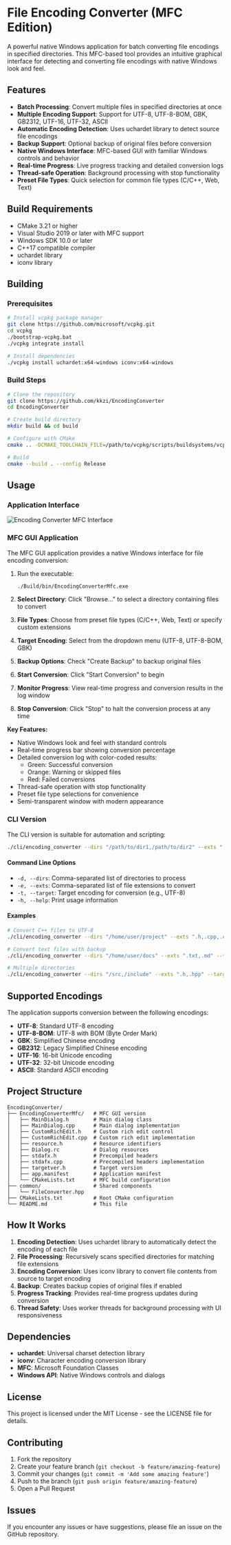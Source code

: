 # File Encoding Converter (MFC Edition)

A powerful native Windows application for batch converting file encodings in specified directories. This MFC-based tool provides an intuitive graphical interface for detecting and converting file encodings with native Windows look and feel.

## Features

- **Batch Processing**: Convert multiple files in specified directories at once
- **Multiple Encoding Support**: Support for UTF-8, UTF-8-BOM, GBK, GB2312, UTF-16, UTF-32, ASCII
- **Automatic Encoding Detection**: Uses uchardet library to detect source file encodings
- **Backup Support**: Optional backup of original files before conversion
- **Native Windows Interface**: MFC-based GUI with familiar Windows controls and behavior
- **Real-time Progress**: Live progress tracking and detailed conversion logs
- **Thread-safe Operation**: Background processing with stop functionality
- **Preset File Types**: Quick selection for common file types (C/C++, Web, Text)

## Build Requirements

- CMake 3.21 or higher
- Visual Studio 2019 or later with MFC support
- Windows SDK 10.0 or later
- C++17 compatible compiler
- uchardet library
- iconv library

## Building

### Prerequisites

```bash
# Install vcpkg package manager
git clone https://github.com/microsoft/vcpkg.git
cd vcpkg
./bootstrap-vcpkg.bat
./vcpkg integrate install

# Install dependencies
./vcpkg install uchardet:x64-windows iconv:x64-windows
```

### Build Steps

```bash
# Clone the repository
git clone https://github.com/kkzi/EncodingConverter
cd EncodingConverter

# Create build directory
mkdir build && cd build

# Configure with CMake
cmake .. -DCMAKE_TOOLCHAIN_FILE=/path/to/vcpkg/scripts/buildsystems/vcpkg.cmake -DVCPKG_TARGET_TRIPLET=x64-windows-static-md

# Build
cmake --build . --config Release
```

## Usage

### Application Interface

![Encoding Converter MFC Interface](assets/screenshot1.png)

### MFC GUI Application

The MFC GUI application provides a native Windows interface for file encoding conversion:

1. Run the executable:
   ```bash
   ./Build/bin/EncodingConverterMfc.exe
   ```

2. **Select Directory**: Click "Browse..." to select a directory containing files to convert
3. **File Types**: Choose from preset file types (C/C++, Web, Text) or specify custom extensions
4. **Target Encoding**: Select from the dropdown menu (UTF-8, UTF-8-BOM, GBK)
5. **Backup Options**: Check "Create Backup" to backup original files
6. **Start Conversion**: Click "Start Conversion" to begin
7. **Monitor Progress**: View real-time progress and conversion results in the log window
8. **Stop Conversion**: Click "Stop" to halt the conversion process at any time

**Key Features:**
- Native Windows look and feel with standard controls
- Real-time progress bar showing conversion percentage
- Detailed conversion log with color-coded results:
  - Green: Successful conversion
  - Orange: Warning or skipped files
  - Red: Failed conversions
- Thread-safe operation with stop functionality
- Preset file type selections for convenience
- Semi-transparent window with modern appearance

### CLI Version

The CLI version is suitable for automation and scripting:

```bash
./cli/encoding_converter --dirs "/path/to/dir1,/path/to/dir2" --exts ".h,.cpp,.c" --target "UTF-8"
```

#### Command Line Options

- `-d, --dirs`: Comma-separated list of directories to process
- `-e, --exts`: Comma-separated list of file extensions to convert
- `-t, --target`: Target encoding for conversion (e.g., UTF-8)
- `-h, --help`: Print usage information

#### Examples

```bash
# Convert C++ files to UTF-8
./cli/encoding_converter --dirs "/home/user/project" --exts ".h,.cpp,.c" --target "UTF-8"

# Convert text files with backup
./cli/encoding_converter --dirs "/home/user/docs" --exts ".txt,.md" --target "UTF-8-BOM"

# Multiple directories
./cli/encoding_converter --dirs "/src,/include" --exts ".h,.hpp" --target "GBK"
```

## Supported Encodings

The application supports conversion between the following encodings:

- **UTF-8**: Standard UTF-8 encoding
- **UTF-8-BOM**: UTF-8 with BOM (Byte Order Mark)
- **GBK**: Simplified Chinese encoding
- **GB2312**: Legacy Simplified Chinese encoding
- **UTF-16**: 16-bit Unicode encoding
- **UTF-32**: 32-bit Unicode encoding
- **ASCII**: Standard ASCII encoding

## Project Structure

```
EncodingConverter/
├── EncodingConverterMfc/   # MFC GUI version
│   ├── MainDialog.h        # Main dialog class
│   ├── MainDialog.cpp      # Main dialog implementation
│   ├── CustomRichEdit.h    # Custom rich edit control
│   ├── CustomRichEdit.cpp  # Custom rich edit implementation
│   ├── resource.h          # Resource identifiers
│   ├── Dialog.rc           # Dialog resources
│   ├── stdafx.h            # Precompiled headers
│   ├── stdafx.cpp          # Precompiled headers implementation
│   ├── targetver.h         # Target version
│   ├── app.manifest        # Application manifest
│   └── CMakeLists.txt      # MFC build configuration
├── common/                 # Shared components
│   └── FileConverter.hpp
├── CMakeLists.txt          # Root CMake configuration
└── README.md               # This file
```

## How It Works

1. **Encoding Detection**: Uses uchardet library to automatically detect the encoding of each file
2. **File Processing**: Recursively scans specified directories for matching file extensions
3. **Encoding Conversion**: Uses iconv library to convert file contents from source to target encoding
4. **Backup**: Creates backup copies of original files if enabled
5. **Progress Tracking**: Provides real-time progress updates during conversion
6. **Thread Safety**: Uses worker threads for background processing with UI responsiveness

## Dependencies

- **uchardet**: Universal charset detection library
- **iconv**: Character encoding conversion library
- **MFC**: Microsoft Foundation Classes
- **Windows API**: Native Windows controls and dialogs

## License

This project is licensed under the MIT License - see the LICENSE file for details.

## Contributing

1. Fork the repository
2. Create your feature branch (`git checkout -b feature/amazing-feature`)
3. Commit your changes (`git commit -m 'Add some amazing feature'`)
4. Push to the branch (`git push origin feature/amazing-feature`)
5. Open a Pull Request

## Issues

If you encounter any issues or have suggestions, please file an issue on the GitHub repository.
